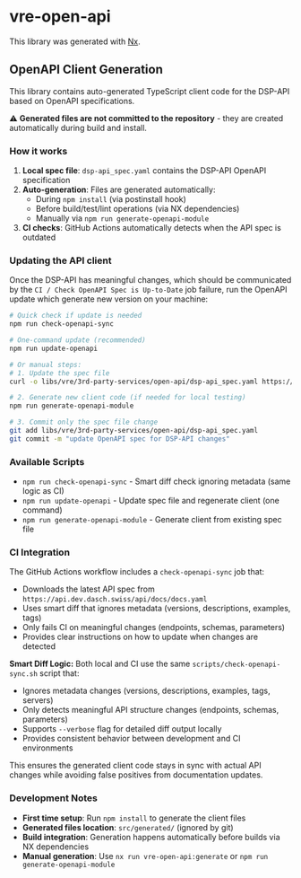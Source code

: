 # vre-open-api

This library was generated with [Nx](https://nx.dev).

## OpenAPI Client Generation

This library contains auto-generated TypeScript client code for the DSP-API based on OpenAPI specifications.

⚠️ **Generated files are not committed to the repository** - they are created automatically during build and install.

### How it works

1. **Local spec file**: `dsp-api_spec.yaml` contains the DSP-API OpenAPI specification
2. **Auto-generation**: Files are generated automatically:
   - During `npm install` (via postinstall hook)
   - Before build/test/lint operations (via NX dependencies)
   - Manually via `npm run generate-openapi-module`
3. **CI checks**: GitHub Actions automatically detects when the API spec is outdated

### Updating the API client

Once the DSP-API has meaningful changes, which should be communicated by the `CI / Check OpenAPI Spec is Up-to-Date` job failure, run the OpenAPI update which generate new version on your machine:

```bash
# Quick check if update is needed
npm run check-openapi-sync

# One-command update (recommended)
npm run update-openapi

# Or manual steps:
# 1. Update the spec file
curl -o libs/vre/3rd-party-services/open-api/dsp-api_spec.yaml https://api.dev.dasch.swiss/api/docs/docs.yaml

# 2. Generate new client code (if needed for local testing)
npm run generate-openapi-module

# 3. Commit only the spec file change
git add libs/vre/3rd-party-services/open-api/dsp-api_spec.yaml
git commit -m "update OpenAPI spec for DSP-API changes"
```

### Available Scripts

- `npm run check-openapi-sync` - Smart diff check ignoring metadata (same logic as CI)
- `npm run update-openapi` - Update spec file and regenerate client (one command)  
- `npm run generate-openapi-module` - Generate client from existing spec file

### CI Integration

The GitHub Actions workflow includes a `check-openapi-sync` job that:
- Downloads the latest API spec from `https://api.dev.dasch.swiss/api/docs/docs.yaml`
- Uses smart diff that ignores metadata (versions, descriptions, examples, tags)
- Only fails CI on meaningful changes (endpoints, schemas, parameters)
- Provides clear instructions on how to update when changes are detected

**Smart Diff Logic:**
Both local and CI use the same `scripts/check-openapi-sync.sh` script that:
- Ignores metadata changes (versions, descriptions, examples, tags, servers)
- Only detects meaningful API structure changes (endpoints, schemas, parameters)
- Supports `--verbose` flag for detailed diff output locally
- Provides consistent behavior between development and CI environments

This ensures the generated client code stays in sync with actual API changes while avoiding false positives from documentation updates.

### Development Notes

- **First time setup**: Run `npm install` to generate the client files
- **Generated files location**: `src/generated/` (ignored by git)
- **Build integration**: Generation happens automatically before builds via NX dependencies
- **Manual generation**: Use `nx run vre-open-api:generate` or `npm run generate-openapi-module`
